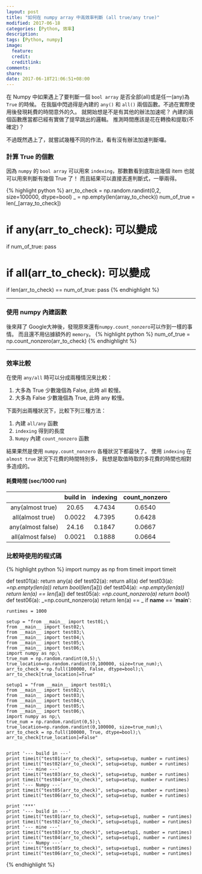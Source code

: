 ```yaml
---
layout: post
title: "如何在 numpy array 中高效率判斷 (all true/any true)"
modified: 2017-06-18
categories: [Python, 效率]
description:
tags: [Python, numpy]
image:
  feature:
  credit:
  creditlink:
comments:
share:
date: 2017-06-18T21:06:51+08:00
---
```


在 Numpy 中如果遇上了要判斷一個 `bool array` 是否全部(all)或是任一(any)為 `True` 的時候。
在我腦中閃過得是內建的 `any()` 和 `all()` 兩個函數。不過在實際使用後發現耗費的時間意外的久。
就開始想是不是有其他的辦法加速呢？ 內建的兩個函數應當都已經有實做了提早跳出的邏輯。
推測時間應該是花在轉換和提取(不確定)？

不過既然遇上了，就嘗試幾種不同的作法，看有沒有辦法加速判斷囉。

### 計算 True 的個數
因為 `numpy` 的 `bool array` 可以用來 `indexing`，那數數看到底取出幾個 item 也就可以用來判斷有幾個 True 了！
而且結果可以直接丟進判斷式，一舉兩得。

{% highlight python %}
arr_to_check = np.random.randint(0,2, size=100000, dtype=bool)
_ = np.empty(len(array_to_check))
num_of_true = len(_[array_to_check])
# if any(arr_to_check): 可以變成
if num_of_true:
  pass
# if all(arr_to_check): 可以變成
if len(arr_to_check) == num_of_true:
  pass
{% endhighlight %}

***
### 使用 numpy 內建函數
後來拜了 Google大神後，發現原來還有`numpy.count_nonzero`可以作到一樣的事情。
而且還不用佔據額外的 `memory`。
{% highlight python %}
num_of_true = np.count_nonzero(arr_to_check)
{% endhighlight %}

***
### 效率比較

在使用 `any/all` 時可以分成兩種情況來比較：
1. 大多為 True 少數幾個為 False, 此時 all 較慢。
2. 大多為 False 少數幾個為 True, 此時 any 較慢。

下面列出兩種狀況下，比較下列三種方法：
1. 內建 `all/any` 函數
2. `indexing` 得到的長度
3. `Numpy` 內建 `count_nonzero` 函數

結果果然是使用 `numpy.count_nonzero` 各種狀況下都最快了。
使用 `indexing` 在 `almost true` 狀況下花費的時間特別多，
我想是取值時取的多花費的時間也相對多造成的。

#### 耗費時間 (sec/1000 run)

|                   | build in | indexing | count_nonzero |
|:-----------------:|:--------:|:--------:|:-------------:|
|  any(almost true) |   20.65  |  4.7434  |     0.6540    |
|  all(almost true) |  0.0022  |  4.7395  |     0.6428    |
| any(almost false) |   24.16  |  0.1847  |     0.0667    |
| all(almost false) |  0.0021  |  0.1888  |     0.0664    |


### 比較時使用的程式碼
{% highlight python %}
import numpy as np
from timeit import timeit

def test01(a):
    return any(a)
def test02(a):
    return all(a)
def test03(a):
    _=np.empty(len(a))
    return bool(len(_[a]))
def test04(a):
    _=np.empty(len(a))
    return len(a) == len(_[a])
def test05(a):
    _=np.count_nonzero(a)
    return bool(_)
def test06(a):
    _=np.count_nonzero(a)
    return len(a) == _
if __name__ == '__main__':

    runtimes = 1000

    setup = "from __main__ import test01;\
    from __main__ import test02;\
    from __main__ import test03;\
    from __main__ import test04;\
    from __main__ import test05;\
    from __main__ import test06;\
    import numpy as np;\
    true_num = np.random.randint(0,5);\
    true_location=np.random.randint(0,100000, size=true_num);\
    arr_to_check = np.full(100000, False, dtype=bool);\
    arr_to_check[true_location]=True"

    setup1 = "from __main__ import test01;\
    from __main__ import test02;\
    from __main__ import test03;\
    from __main__ import test04;\
    from __main__ import test05;\
    from __main__ import test06;\
    import numpy as np;\
    true_num = np.random.randint(0,5);\
    true_location=np.random.randint(0,100000, size=true_num);\
    arr_to_check = np.full(100000, True, dtype=bool);\
    arr_to_check[true_location]=False"


    print '--- build in ---'
    print timeit("test01(arr_to_check)", setup=setup, number = runtimes)
    print timeit("test02(arr_to_check)", setup=setup, number = runtimes)
    print '--- mine ---'
    print timeit("test03(arr_to_check)", setup=setup, number = runtimes)
    print timeit("test04(arr_to_check)", setup=setup, number = runtimes)
    print '--- Numpy ---'
    print timeit("test05(arr_to_check)", setup=setup, number = runtimes)
    print timeit("test06(arr_to_check)", setup=setup, number = runtimes)

    print '***'
    print '--- build in ---'
    print timeit("test01(arr_to_check)", setup=setup1, number = runtimes)
    print timeit("test02(arr_to_check)", setup=setup1, number = runtimes)
    print '--- mine ---'
    print timeit("test03(arr_to_check)", setup=setup1, number = runtimes)
    print timeit("test04(arr_to_check)", setup=setup1, number = runtimes)
    print '--- Numpy ---'
    print timeit("test05(arr_to_check)", setup=setup1, number = runtimes)
    print timeit("test06(arr_to_check)", setup=setup1, number = runtimes)
{% endhighlight %}
